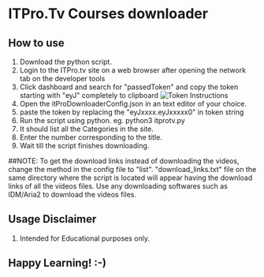 # ITPro.Tv Courses downloader

## How to use
1. Download the python script.
2. Login to the ITPro.tv site on a web browser after opening the network tab on the developer tools
3. Click dashboard and search for "passedToken" and copy the token starting with "eyJ" completely to clipboard
![Token Instructions](https://i.imgur.com/gCrSSnQ.png)
4. Open the itProDownloaderConfig.json in an text editor of your choice.
5. paste the token by replacing the "eyJxxxx.eyJxxxxx0" in token string
6. Run the script using python. eg. python3 itprotv.py
7. It should list all the Categories in the site.
8. Enter the number corresponding to the title.
9. Wait till the script finishes downloading.

##NOTE: 
To get the download links instead of downloading the videos, change the method in the config file to "list". "download_links.txt" file on the same directory where the script is located will appear having the download links of all the videos files. Use any downloading softwares such as IDM/Aria2 to download the videos files.

## Usage Disclaimer
1. Intended for Educational purposes only.

## Happy Learning! :-)

